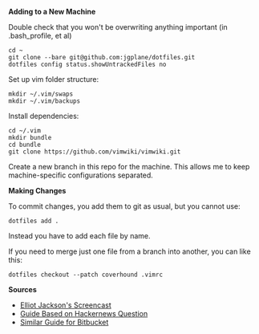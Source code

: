 __Adding to a New Machine__

Double check that you won't be overwriting anything important (in .bash_profile, et al)
```shell
cd ~
git clone --bare git@github.com:jgplane/dotfiles.git
dotfiles config status.showUntrackedFiles no
```
Set up vim folder structure:
```shell
mkdir ~/.vim/swaps
mkdir ~/.vim/backups
```

Install dependencies:
```shell
cd ~/.vim
mkdir bundle
cd bundle
git clone https://github.com/vimwiki/vimwiki.git
```

Create a new branch in this repo for the machine. This allows me to keep machine-specific configurations separated.

__Making Changes__

To commit changes, you add them to git as usual, but you cannot use:
```shell
dotfiles add .
```

Instead you have to add each file by name.

If you need to merge just one file from a branch into another, you can like this:
```shell
dotfiles checkout --patch coverhound .vimrc
```

__Sources__

- [Elliot Jackson's Screencast](https://www.youtube.com/watch?v=awtfkl50bUQ)
- [Guide Based on Hackernews Question](https://news.ycombinator.com/item?id=11070797)
- [Similar Guide for Bitbucket](https://developer.atlassian.com/blog/2016/02/best-way-to-store-dotfiles-git-bare-repo/)
